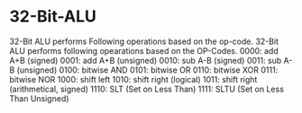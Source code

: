 # 32-Bit-ALU
32-Bit ALU performs Following operations based on the op-code.
32-Bit ALU performs following opearations based on the OP-Codes.
0000: add A+B (signed)
0001: add A+B (unsigned)
0010: sub A-B (signed)
0011: sub A-B (unsigned)
0100: bitwise AND
0101: bitwise OR
0110: bitwise XOR
0111: bitwise NOR
1000: shift left
1010: shift right (logical)
1011: shift right (arithmetical, signed)
1110: SLT (Set on Less Than)
1111: SLTU (Set on Less Than Unsigned)
